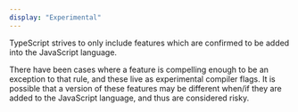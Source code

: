 ```yaml
---
display: "Experimental"
---
```


TypeScript strives to only include features which are confirmed to be added into the JavaScript language.

There have been cases where a feature is compelling enough to be an exception to that rule, and these live as experimental compiler flags.
It is possible that a version of these features may be different when/if they are added to the JavaScript language, and thus are considered risky.
